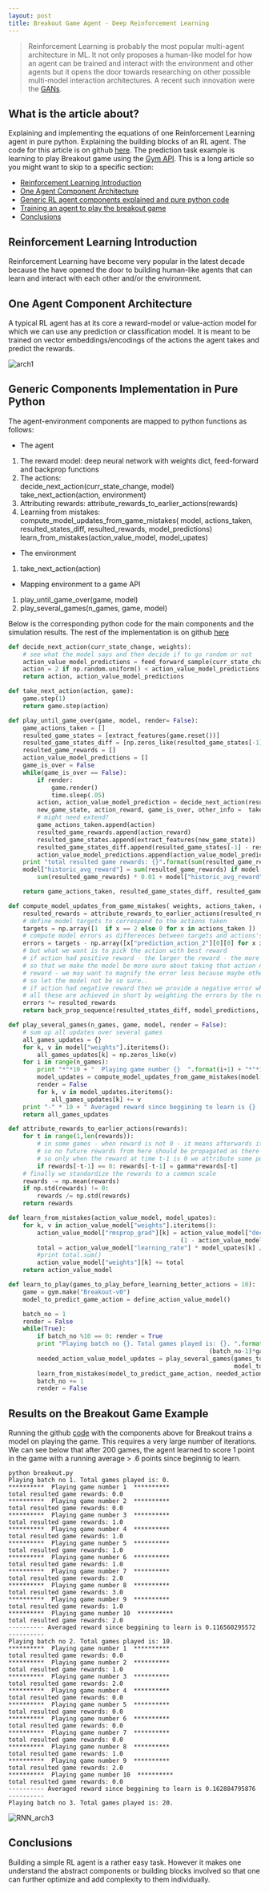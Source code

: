 ```yaml
---
layout: post
title: Breakout Game Agent - Deep Reinforcement Learning
---
```


> Reinforcement Learning is probably the most popular multi-agent architecture in ML. It not only proposes a human-like model
for how an agent can be trained and interact with the environment and other agents but it opens the door towards researching on other possible 
multi-model interaction architectures. A recent such innovation were the [GANs](https://arxiv.org/pdf/1406.2661.pdf).

## What is the article about?
Explaining and implementing the equations of one Reinforcement Learning agent in pure python. Explaining the building blocks of an
RL agent. The code for this article is on github [here](https://github.com/hiflyin/Breakout-Reinforcement-Learning-Agent).
The prediction task example is learning to play Breakout game using the [Gym API](https://gym.openai.com/docs/). This is a long 
article so you might want to skip to a specific section:

* [Reinforcement Learning Introduction](#why) 
* [One Agent Component Architecture](#arch)
* [Generic RL agent components explained and pure python code](#components)
* [Training an agent to play the breakout game](#results)
* [Conclusions](#conclusions) <a id="why"></a>

## Reinforcement Learning Introduction
Reinforcement Learning have become very popular in the latest decade because the have opened the door to building 
human-like agents that can learn and interact with each other and/or the environment.

<a id="arch"></a>


## One Agent Component Architecture

A typical RL agent has at its core a reward-model or value-action model for which we can use any prediction or classification model.
It is meant to be trained on vector embeddings/encodings of the actions the agent takes and predict the rewards. 

![arch1](imgs/breakout/arch1.jpg) 

<a id="components"></a>


## Generic Components Implementation in Pure Python

The agent-environment components are mapped to python functions as follows:

* The agent  
1. The reward model: deep neural network with weights dict, feed-forward and backprop functions
2. The actions:     
    decide_next_action(curr_state_change, model)    
    take_next_action(action, environment)   
3. Attributing rewards: 
    attribute_rewards_to_earlier_actions(rewards)
4. Learning from mistakes:      
    compute_model_updates_from_game_mistakes( model, actions_taken, resulted_states_diff, resulted_rewards, model_predictions)      
    learn_from_mistakes(action_value_model, model_upates)

* The environment   
1. take_next_action(action)

* Mapping environment to a game API
1. play_until_game_over(game, model)
2. play_several_games(n_games, game, model)

Below is the corresponding python code for the main components and the simulation results. The rest of the implementation
is on github [here](https://github.com/hiflyin/Breakout-Reinforcement-Learning-Agent)

```python
def decide_next_action(curr_state_change, weights):
    # see what the model says and then decide if to go random or not
    action_value_model_predictions = feed_forward_sample(curr_state_change, weights)
    action = 2 if np.random.uniform() < action_value_model_predictions["prediction_action_2"][0] else 3
    return action, action_value_model_predictions

def take_next_action(action, game):
    game.step(1)
    return game.step(action)

def play_until_game_over(game, model, render= False):
    game_actions_taken = []
    resulted_game_states = [extract_features(game.reset())]
    resulted_game_states_diff = [np.zeros_like(resulted_game_states[-1])]
    resulted_game_rewards = []
    action_value_model_predictions = []
    game_is_over = False
    while(game_is_over == False):
        if render:
            game.render()
            time.sleep(.05)
        action, action_value_model_prediction = decide_next_action(resulted_game_states_diff[-1], model["weights"])
        new_game_state, action_reward, game_is_over, other_info =  take_next_action(action, game)
        # might need extend?
        game_actions_taken.append(action)
        resulted_game_rewards.append(action_reward)
        resulted_game_states.append(extract_features(new_game_state))
        resulted_game_states_diff.append(resulted_game_states[-1] - resulted_game_states[-2])
        action_value_model_predictions.append(action_value_model_prediction)
    print "total resulted game rewards: {}".format(sum(resulted_game_rewards))
    model["historic_avg_reward"] = sum(resulted_game_rewards) if model["historic_avg_reward"] is None else \
        sum(resulted_game_rewards) * 0.01 + model["historic_avg_reward"] * .99

    return game_actions_taken, resulted_game_states_diff, resulted_game_rewards, action_value_model_predictions

def compute_model_updates_from_game_mistakes( weights, actions_taken, resulted_states_diff, resulted_rewards, model_predictions):
    resulted_rewards = attribute_rewards_to_earlier_actions(resulted_rewards)
    # define model targets to correspond to the actions taken
    targets = np.array([1  if x == 2 else 0 for x in actions_taken ])
    # compute model errors as differences between targets and actions's probabilities
    errors = targets - np.array([x["prediction_action_2"][0][0] for x in model_predictions]).flatten()
    # but what we want is to pick the action with best reward
    # if action had positive reward - the larger the reward - the more we want to increase the error accordingly
    # so that we make the model be more sure about taking that action next time and vice-versa for small positive
    # reward - we may want to magnify the error less because maybe other action could have had larger reward
    # so let the model not be so sure..
    # if action had negative reward then we provide a negative error which tells the model the oposite action was better
    # all these are achieved in short by weighting the errors by the rewards:
    errors *= resulted_rewards
    return back_prop_sequence(resulted_states_diff, model_predictions, errors, weights)

def play_several_games(n_games, game, model, render = False):
    # sum up all updates over several games
    all_games_updates = {}
    for k, v in model["weights"].iteritems():
        all_games_updates[k] = np.zeros_like(v)
    for i in range(n_games):
        print "*"*10 + "  Playing game number {}  ".format(i+1) + "*"*10
        model_updates = compute_model_updates_from_game_mistakes(model["weights"], *play_until_game_over(game, model, render))
        render = False
        for k, v in model_updates.iteritems():
            all_games_updates[k] += v
    print "-" * 10 + " Averaged reward since beggining to learn is {}  ".format(model["historic_avg_reward"]) + "-" * 10
    return all_games_updates

def attribute_rewards_to_earlier_actions(rewards):
    for t in range(1,len(rewards)):
        # in some games - when reward is not 0 - it means afterwards it started from scratch
        # so no future rewards from here should be propagated as there's no dependency between actions from here
        # so only when the reward at time t-1 is 0 we attribute some portion gamma of the reward from future to it
        if rewards[-t-1] == 0: rewards[-t-1] = gamma*rewards[-t]
    # finally we standardize the rewards to a common scale
    rewards -= np.mean(rewards)
    if np.std(rewards) != 0:
        rewards /= np.std(rewards)
    return rewards

def learn_from_mistakes(action_value_model, model_upates):
    for k, v in action_value_model["weights"].iteritems():
        action_value_model["rmsprop_grad"][k] = action_value_model["decay_rate"] * action_value_model["rmsprop_grad"][k] + \
                                                (1 - action_value_model["decay_rate"]) * (model_upates[k] ** 2)
        total = action_value_model["learning_rate"] * model_upates[k] / (np.sqrt(action_value_model["rmsprop_grad"][k]) + 1e-5)
        #print total.sum()
        action_value_model["weights"][k] += total
    return action_value_model

def learn_to_play(games_to_play_before_learning_better_actions = 10):
    game = gym.make("Breakout-v0")
    model_to_predict_game_action = define_action_value_model()

    batch_no = 1
    render = False
    while(True):
        if batch_no %10 == 0: render = True
        print "Playing batch no {}. Total games played is: {}. ".format(batch_no,
                                                        (batch_no-1)*games_to_play_before_learning_better_actions)
        needed_action_value_model_updates = play_several_games(games_to_play_before_learning_better_actions, game,
                                                               model_to_predict_game_action, render)
        learn_from_mistakes(model_to_predict_game_action, needed_action_value_model_updates)
        batch_no += 1
        render = False
```

<a id="results"></a>

## Results on the Breakout Game Example
Running the github [code](https://github.com/hiflyin/Breakout-Reinforcement-Learning-Agent) with the components above for Breakout 
trains a model on playing the game. This requires a very large number of iterations. We can see below that after 200 games, 
the agent learned to score 1 point in the game with a running average > .6 points since beginnig to learn.

    python breakout.py 
    Playing batch no 1. Total games played is: 0. 
    **********  Playing game number 1  **********
    total resulted game rewards: 0.0
    **********  Playing game number 2  **********
    total resulted game rewards: 0.0
    **********  Playing game number 3  **********
    total resulted game rewards: 1.0
    **********  Playing game number 4  **********
    total resulted game rewards: 1.0
    **********  Playing game number 5  **********
    total resulted game rewards: 1.0
    **********  Playing game number 6  **********
    total resulted game rewards: 1.0
    **********  Playing game number 7  **********
    total resulted game rewards: 2.0
    **********  Playing game number 8  **********
    total resulted game rewards: 3.0
    **********  Playing game number 9  **********
    total resulted game rewards: 1.0
    **********  Playing game number 10  **********
    total resulted game rewards: 2.0
    ---------- Averaged reward since beggining to learn is 0.116560295572  ----------
    Playing batch no 2. Total games played is: 10. 
    **********  Playing game number 1  **********
    total resulted game rewards: 0.0
    **********  Playing game number 2  **********
    total resulted game rewards: 1.0
    **********  Playing game number 3  **********
    total resulted game rewards: 2.0
    **********  Playing game number 4  **********
    total resulted game rewards: 0.0
    **********  Playing game number 5  **********
    total resulted game rewards: 0.0
    **********  Playing game number 6  **********
    total resulted game rewards: 0.0
    **********  Playing game number 7  **********
    total resulted game rewards: 0.0
    **********  Playing game number 8  **********
    total resulted game rewards: 1.0
    **********  Playing game number 9  **********
    total resulted game rewards: 2.0
    **********  Playing game number 10  **********
    total resulted game rewards: 0.0
    ---------- Averaged reward since beggining to learn is 0.162884795876  ----------
    Playing batch no 3. Total games played is: 20. 
    
![RNN_arch3](imgs/breakout/screenshot1.png) 

<a id="conclusions"></a>


## Conclusions 

Building a simple RL agent is a rather easy task. However it makes one understand the abstract components or building blocks 
involved so that one can further optimize and add complexity to them individually.